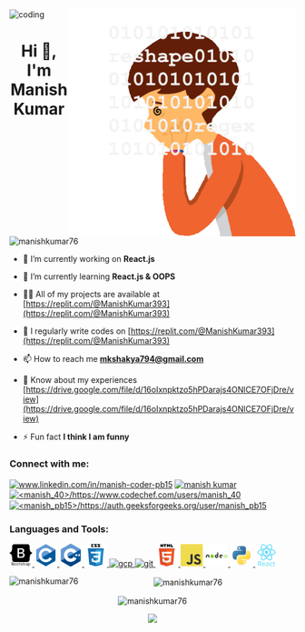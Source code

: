 <img align="center" alt="coding" width="1000" height="500" src="My profile.gif">
<img align="right" alt="codeing_gif" width="400" src="code-coding.gif">
<h1 align="center">Hi 👋, I'm Manish Kumar</h1>
<p align="left"> <img src="https://komarev.com/ghpvc/?username=manishkumar76&label=Profile%20views&color=0e75b6&style=flat" alt="manishkumar76" /> </p>

- 🔭 I’m currently working on **React.js**

- 🌱 I’m currently learning **React.js & OOPS**

- 👨‍💻 All of my projects are available at [https://replit.com/@ManishKumar393](https://replit.com/@ManishKumar393)

- 📝 I regularly write codes on [https://replit.com/@ManishKumar393](https://replit.com/@ManishKumar393)

- 📫 How to reach me **mkshakya794@gmail.com**

- 📄 Know about my experiences [https://drive.google.com/file/d/16oIxnpktzo5hPDarajs4ONlCE7OFjDre/view](https://drive.google.com/file/d/16oIxnpktzo5hPDarajs4ONlCE7OFjDre/view)

- ⚡ Fun fact **I think I am funny**

<h3 align="left">Connect with me:</h3>
<p align="left">
<a href="https://www.linkedin.com/in/manish-coder-pb15/" target="blank"><img align="center" src="https://raw.githubusercontent.com/rahuldkjain/github-profile-readme-generator/master/src/images/icons/Social/linked-in-alt.svg" alt="www.linkedin.com/in/manish-coder-pb15" height="30" width="40" /></a>
<a href="https://www.youtube.com/channel/UCqMN5e_OhvXBKVQMLyLJl7A" target="blank"><img align="center" src="https://raw.githubusercontent.com/rahuldkjain/github-profile-readme-generator/master/src/images/icons/Social/youtube.svg" alt="manish kumar" height="30" width="40" /></a>
<a href="https://www.codechef.com/users/<manish_40>/https://www.codechef.com/users/manish_40" target="blank"><img align="center" src="https://cdn.jsdelivr.net/npm/simple-icons@3.1.0/icons/codechef.svg" alt="<manish_40>/https://www.codechef.com/users/manish_40" height="30" width="40" /></a>
<a href="https://auth.geeksforgeeks.org/user/<manish_pb15>/https://auth.geeksforgeeks.org/user/manish_pb15" target="blank"><img align="center" src="https://raw.githubusercontent.com/rahuldkjain/github-profile-readme-generator/master/src/images/icons/Social/geeks-for-geeks.svg" alt="<manish_pb15>/https://auth.geeksforgeeks.org/user/manish_pb15" height="30" width="40" /></a>
</p>

<h3 align="left">Languages and Tools:</h3>
<p align="left"> <a href="https://getbootstrap.com" target="_blank" rel="noreferrer"> <img src="https://raw.githubusercontent.com/devicons/devicon/master/icons/bootstrap/bootstrap-plain-wordmark.svg" alt="bootstrap" width="40" height="40"/> </a> <a href="https://www.cprogramming.com/" target="_blank" rel="noreferrer"> <img src="https://raw.githubusercontent.com/devicons/devicon/master/icons/c/c-original.svg" alt="c" width="40" height="40"/> </a> <a href="https://www.w3schools.com/cpp/" target="_blank" rel="noreferrer"> <img src="https://raw.githubusercontent.com/devicons/devicon/master/icons/cplusplus/cplusplus-original.svg" alt="cplusplus" width="40" height="40"/> </a> <a href="https://www.w3schools.com/css/" target="_blank" rel="noreferrer"> <img src="https://raw.githubusercontent.com/devicons/devicon/master/icons/css3/css3-original-wordmark.svg" alt="css3" width="40" height="40"/> </a> <a href="https://cloud.google.com" target="_blank" rel="noreferrer"> <img src="https://www.vectorlogo.zone/logos/google_cloud/google_cloud-icon.svg" alt="gcp" width="40" height="40"/> </a> <a href="https://git-scm.com/" target="_blank" rel="noreferrer"> <img src="https://www.vectorlogo.zone/logos/git-scm/git-scm-icon.svg" alt="git" width="40" height="40"/> </a> <a href="https://www.w3.org/html/" target="_blank" rel="noreferrer"> <img src="https://raw.githubusercontent.com/devicons/devicon/master/icons/html5/html5-original-wordmark.svg" alt="html5" width="40" height="40"/> </a> <a href="https://developer.mozilla.org/en-US/docs/Web/JavaScript" target="_blank" rel="noreferrer"> <img src="https://raw.githubusercontent.com/devicons/devicon/master/icons/javascript/javascript-original.svg" alt="javascript" width="40" height="40"/> </a> <a href="https://nodejs.org" target="_blank" rel="noreferrer"> <img src="https://raw.githubusercontent.com/devicons/devicon/master/icons/nodejs/nodejs-original-wordmark.svg" alt="nodejs" width="40" height="40"/> </a> <a href="https://www.python.org" target="_blank" rel="noreferrer"> <img src="https://raw.githubusercontent.com/devicons/devicon/master/icons/python/python-original.svg" alt="python" width="40" height="40"/> </a> 
  <a href="https://reactjs.org/" target="_blank" rel="noreferrer"> 
  <img src="https://raw.githubusercontent.com/devicons/devicon/master/icons/react/react-original-wordmark.svg" alt="react" width="40" height="40"/> </a> </p>

<center><p><img align="left" src="https://github-readme-stats.vercel.app/api/top-langs?username=manishkumar76&show_icons=true&locale=en&layout=compact" alt="manishkumar76" /></p></center>

<center><p>&nbsp;<img align="center" src="https://github-readme-stats.vercel.app/api?username=manishkumar76&show_icons=true&locale=en" alt="manishkumar76" /></p></center>

<center><p><img align="center" src="https://github-readme-streak-stats.herokuapp.com/?user=manishkumar76&" alt="manishkumar76" /></p></center>
<center><img src="Manish kumar.gif"></center>
